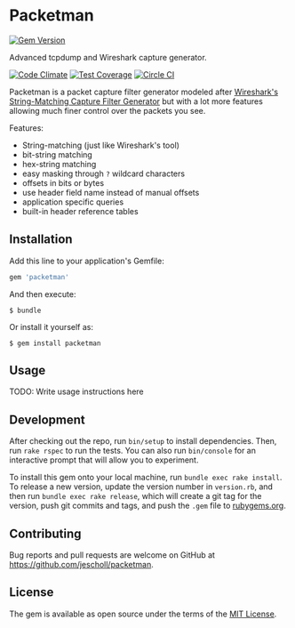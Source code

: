 # Packetman

[![Gem Version](https://badge.fury.io/rb/packetman.svg)](http://badge.fury.io/rb/packetman)

Advanced tcpdump and Wireshark capture generator.

[![Code Climate](https://codeclimate.com/github/jescholl/packetman/badges/gpa.svg)](https://codeclimate.com/github/jescholl/packetman) [![Test Coverage](https://codeclimate.com/github/jescholl/packetman/badges/coverage.svg)](https://codeclimate.com/github/jescholl/packetman/coverage) [![Circle CI](https://circleci.com/gh/jescholl/packetman.svg?style=svg)](https://circleci.com/gh/jescholl/packetman)

Packetman is a packet capture filter generator modeled after [Wireshark's String-Matching Capture Filter Generator](https://www.wireshark.org/tools/string-cf.html) but with a lot more features allowing much finer control over the packets you see.

Features:
  * String-matching (just like Wireshark's tool)
  * bit-string matching
  * hex-string matching
  * easy masking through `?` wildcard characters
  * offsets in bits or bytes
  * use header field name instead of manual offsets
  * application specific queries
  * built-in header reference tables

## Installation

Add this line to your application's Gemfile:

```ruby
gem 'packetman'
```

And then execute:

    $ bundle

Or install it yourself as:

    $ gem install packetman

## Usage

TODO: Write usage instructions here

## Development

After checking out the repo, run `bin/setup` to install dependencies. Then, run `rake rspec` to run the tests. You can also run `bin/console` for an interactive prompt that will allow you to experiment.

To install this gem onto your local machine, run `bundle exec rake install`. To release a new version, update the version number in `version.rb`, and then run `bundle exec rake release`, which will create a git tag for the version, push git commits and tags, and push the `.gem` file to [rubygems.org](https://rubygems.org).

## Contributing

Bug reports and pull requests are welcome on GitHub at https://github.com/jescholl/packetman.


## License

The gem is available as open source under the terms of the [MIT License](http://opensource.org/licenses/MIT).

